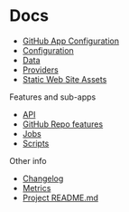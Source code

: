 # Docs

- [GitHub App Configuration](githubApp.md)
- [Configuration](configuration.md)
- [Data](data.md)
- [Providers](providers.md)
- [Static Web Site Assets](staticSiteAssets.md)

Features and sub-apps

- [API](api.md)
- [GitHub Repo features](repos.md)
- [Jobs](jobs.md)
- [Scripts](scripts.md)

Other info

- [Changelog](changelog.md)
- [Metrics](metrics.md)
- [Project README.md](../index.md)

